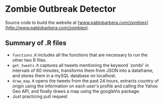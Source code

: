 Zombie Outbreak Detector
=============

Source code to build the website at [www.pablobarbera.com/zombies](http://www.pablobarbera.com/zombies).

Summary of .R files
-------

* `functions.R` includes all the functions that are necessary to run the other two R files.
* `get_tweets.R` captures all tweets mentioning the keyword `zombi' in intervals of 60 minutes, transforms them from JSON into a dataframe, and stores them in a mySQL database on localhost.
* `draw_map.R` opens the tweets from the past 24 hours, extracts country of origin using the information on each user's profile and calling the Yahoo Geo API, and finally draws a map using the googleVis package.
* Just practicing pull request
